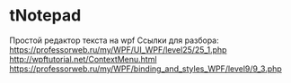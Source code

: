 # tNotepad
Простой редактор текста на wpf
Ссылки для разбора:
https://professorweb.ru/my/WPF/UI_WPF/level25/25_1.php
http://wpftutorial.net/ContextMenu.html
https://professorweb.ru/my/WPF/binding_and_styles_WPF/level9/9_3.php
